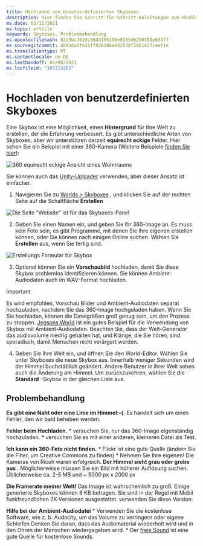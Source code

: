 ```yaml
---
title: Hochladen von benutzerdefinierten Skyboxes
description: Hier finden Sie Schritt-für-Schritt-Anleitungen zum Hochladen und behandeln von benutzerdefinierten Skyboxes-Vorgängen in altspacevr.
ms.date: 03/11/2021
ms.topic: article
keywords: Skyboxes, Problembehandlung
ms.openlocfilehash: 02d5bc762dc36d4195100e8155d6250789e833f7
ms.sourcegitcommit: d84a6adf631ff02b106e682238f2861477caef1e
ms.translationtype: MT
ms.contentlocale: de-DE
ms.lasthandoff: 04/08/2021
ms.locfileid: "107213262"
---
```

# <a name="uploading-custom-skyboxes"></a>Hochladen von benutzerdefinierten Skyboxes

Eine Skybox ist eine Möglichkeit, einen **Hintergrund** für Ihre Welt zu erstellen, der die Erfahrung verbessert. Es gibt unterschiedliche Arten von Skyboxes, aber wir unterstützen derzeit **equirecht eckige** Felder. Hier sehen Sie ein Beispiel mit einer 360-Kamera (Weitere Beispiele [finden Sie hier](http://moments.mankindforward.com/)): 

![360 equirecht eckige Ansicht eines Wohnraums](images/custom-skyboxes-img-01.jpeg)

Sie können auch das [Unity-Uploader](world-building-toolkit-getting-started.md) verwenden, aber dieser Ansatz ist einfacher.

1. Navigieren Sie zu [Worlds > Skyboxes](https://account.altvr.com/skyboxes) , und klicken Sie auf der rechten Seite auf die Schaltfläche **Erstellen**

![Die Seite "Website" ist für das Skyboxes-Panel](images/custom-skyboxes-img-02.png)

2. Geben Sie einen Namen ein, und geben Sie Ihr 360-Image an. Es muss kein Foto sein, es gibt Programme, mit denen Sie Ihre eigenen erstellen können, oder Sie können nach einigen Online suchen. Wählen Sie **Erstellen** aus, wenn Sie fertig sind. 

![Erstellungs Formular für Skybox](images/custom-skyboxes-img-03.png)

3. Optional können Sie ein **Vorschaubild** hochladen, damit Sie diese Skybox problemlos identifizieren können. Sie können Ambient-Audiodaten auch im WAV-Format hochladen. 

> [!IMPORTANT]
> Es wird empfohlen, Vorschau Bilder und Ambient-Audiodaten separat hochzuladen, nachdem Sie das 360-Image hochgeladen haben. Wenn Sie Sie hochladen, können die Dateigrößen groß genug sein, um den Prozess zu stoppen. [Jegsons World](https://account.altvr.com/worlds/1004174988393054363/spaces/1084431533181240311) ist ein gutes Beispiel für die Verwendung von Skybox mit Ambient-Audiodaten. Beachten Sie, dass der Welt-Generator das audiovolume niedrig gehalten hat, und Klänge, die Sie hören, sind sporadisch, damit Menschen nicht verärgert werden. 

4. Geben Sie Ihre Welt ein, und öffnen Sie den World-Editor. Wählen Sie unter Skyboxes die neue Skybox aus. Innerhalb weniger Sekunden wird der Himmel buchstäblich geändert. Andere Benutzer in ihrer Welt sehen auch die Änderung am Himmel. Um zurückzukehren, wählen Sie die **Standard** -Skybox in der gleichen Liste aus. 

## <a name="troubleshooting"></a>Problembehandlung

**Es gibt eine Naht oder eine Linie im Himmel:-(.** Es handelt sich um einen Fehler, den wir bald beheben werden.

**Fehler beim Hochladen.**
    * versuchen Sie, nur das 360-Image eigenständig hochzuladen.
    * versuchen Sie es mit einer anderen, kleineren Datei als Test.

**Ich kann ein 360-Foto nicht finden.**
    * Flickr ist eine gute Quelle (ändern Sie die Filter, um Creative Commons zu finden)
    * Nehmen Sie Ihre eigenen! Die Kameras von Ricoh waren erfolgreich. 
**Der Himmel sieht grau oder grobe aus** . Möglicherweise müssen Sie ein Bild mit höherer Auflösung suchen. Üblicherweise ca. 2-5 MB und ~ 5000 px x 2000 px

**Die Framerate meiner Welt!**
Das Image ist wahrscheinlich zu groß. Einige generierte Skyboxes können 8 KB betragen. Sie sind in der Regel mit Mobil funkfreundlichen 2K-Versionen ausgestattet. verwenden Sie diese Version.

**Hilfe bei der Ambient-Audiodatei**
    * Verwenden Sie die kostenlose Software, wie z. b. Audacity, um das Volume zu verringern oder eigene Schleifen Denken Sie daran, dass das Audiomaterial wiederholt wird und in den Ohren der Menschen wiedergegeben wird.
    * Der [freie Sound](https://freesound.org/) ist eine gute Quelle für kostenlose Sounds.
